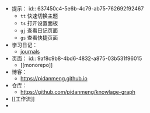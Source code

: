 - 提示：
  id:: 637450c4-5e6b-4c79-ab75-762692f92467
	- `tt` 快速切换主题
	- `ts` 打开设置面板
	- `gj` 查看日记页面
	- `gs` 查看快捷页面
- 学习日记：
	- [journals](https://pidanmoe.gitee.io/knowledge-graph/#/all-journals)
- 页面：
  id:: 9af8c9b8-4bd6-4832-a875-03b531f96015
	- [[monorepo]]
- 博客：
	- https://pidanmeng.github.io
- 仓库：
	- https://github.com/pidanmeng/knowlage-graph
- [[工作流]]
-